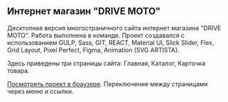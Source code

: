 ## Интернет магазин "DRIVE MOTO"
Десктопная версия многостраничного сайта интернет магазина "DRIVE MOTO". Работа выполнена в команде. Проект создавался с использованием GULP, Sass, GIT, REACT, Material UI, Slick Slider, Flex, Grid Layout, Pixel Perfect, Figma, Animation (SVG ARTISTA).

Здесь приведены три страницы сайта: Главная, Каталог, Карточка товара.

[Посмотреть проект в браузере](https://krutko77.github.io/project-11-shops/). Переключение между страницами через меню и ссылки.




